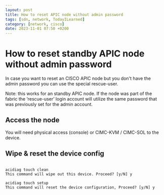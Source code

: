 ```yaml
---
layout: post
title: How to reset APIC node without admin password
tags: [sdn, network, TodayILearned]
category: [network, cisco]
date: 2023-11-01 07:50 +0200
---
```


# How to reset standby APIC node without admin password

In case you want to reset an CISCO APIC node but you don't have the admin password you can use the special rescue-user.

Note: this works for an standby APIC node. If the node was part of the fabric the ‘rescue-user’ login account will utilize the same password that was previously set for the admin account.

## Access the node

You will need physical access (console) or CIMC-KVM / CIMC-SOL to the device.

## Wipe & reset the device config

```shell

acidiag touch clean
This command will wipe out this device. Proceed? [y/N] y
```

```shell
acidiag touch setup
This command will reset the device configuration, Proceed? [y/N] y

```

